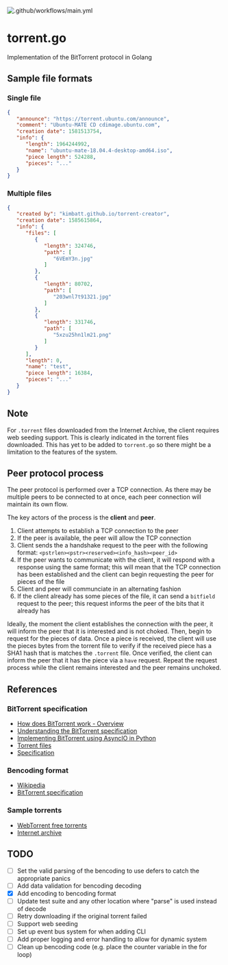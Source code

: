 ![.github/workflows/main.yml](https://github.com/woojiahao/torrent.go/workflows/.github/workflows/main.yml/badge.svg?branch=master)

# torrent.go
Implementation of the BitTorrent protocol in Golang

## Sample file formats

### Single file

```json
{
   "announce": "https://torrent.ubuntu.com/announce",
   "comment": "Ubuntu-MATE CD cdimage.ubuntu.com",
   "creation date": 1581513754,
   "info": {
      "length": 1964244992,
      "name": "ubuntu-mate-18.04.4-desktop-amd64.iso",
      "piece length": 524288,
      "pieces": "..."
   }
}
```

### Multiple files

```json
{
   "created by": "kimbatt.github.io/torrent-creator",
   "creation date": 1585615864,
   "info": {
      "files": [
         {
            "length": 324746,
            "path": [
               "6VEmY3n.jpg"
            ]
         },
         {
            "length": 80702,
            "path": [
               "203wnl7t91321.jpg"
            ]
         },
         {
            "length": 331746,
            "path": [
               "5xzu25hn1lm21.png"
            ]
         }
      ],
      "length": 0,
      "name": "test",
      "piece length": 16384,
      "pieces": "..."
   }
}
```

## Note

For `.torrent` files downloaded from the Internet Archive, the client requires web seeding support. This is clearly indicated 
in the torrent files downloaded. This has yet to be added to `torrent.go` so there might be a limitation to the features of 
the system.

## Peer protocol process

The peer protocol is performed over a TCP connection. As there may be multiple peers to be connected to at once, each peer 
connection will maintain its own flow.

The key actors of the process is the **client** and **peer**.

1. Client attempts to establish a TCP connection to the peer
2. If the peer is available, the peer will allow the TCP connection
3. Client sends the a handshake request to the peer with the following format: `<pstrlen><pstr><reserved><info_hash><peer_id>`
4. If the peer wants to communicate with the client, it will respond with a response using the same format; this will mean that
    the TCP connection has been established and the client can begin requesting the peer for pieces of the file
5. Client and peer will communciate in an alternating fashion
6. If the client already has some pieces of the file, it can send a `bitfield` request to the peer; this request informs the
    peer of the bits that it already has
    
Ideally, the moment the client establishes the connection with the peer, it will inform the peer that it is interested and 
is not choked. Then, begin to request for the pieces of data. Once a piece is received, the client will use the pieces bytes
from the torrent file to verify if the received piece has a SHA1 hash that is matches the `.torrent` file. Once verified, the
client can inform the peer that it has the piece via a `have` request. Repeat the request process while the client remains 
interested and the peer remains unchoked.

## References

### BitTorrent specification

- [How does BitTorrent work - Overview](https://www.howtogeek.com/141257/htg-explains-how-does-bittorrent-work/)
- [Understanding the BitTorrent specification](http://dandylife.net/docs/BitTorrent-Protocol.pdf)
- [Implementing BitTorrent using AsyncIO in Python](https://youtu.be/Pe3b9bdRtiE)
- [Torrent files](https://en.wikipedia.org/wiki/Torrent_file)
- [Specification](https://wiki.theory.org/index.php/BitTorrentSpecification)

### Bencoding format

- [Wikipedia](https://en.wikipedia.org/wiki/Bencode)
- [BitTorrent specification](https://www.bittorrent.org/beps/bep_0003.html)

### Sample torrents

- [WebTorrent free torrents](https://webtorrent.io/free-torrents)
- [Internet archive](https://archive.org/)

## TODO 

- [ ] Set the valid parsing of the bencoding to use defers to catch the appropriate panics
- [ ] Add data validation for bencoding decoding
- [X] Add encoding to bencoding format
- [ ] Update test suite and any other location where "parse" is used instead of decode
- [ ] Retry downloading if the original torrent failed
- [ ] Support web seeding
- [ ] Set up event bus system for when adding CLI 
- [ ] Add proper logging and error handling to allow for dynamic system
- [ ] Clean up bencoding code (e.g. place the counter variable in the for loop)
